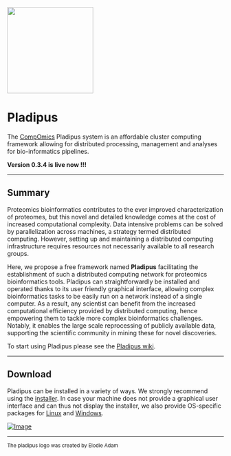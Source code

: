 <img src="https://raw.githubusercontent.com/wiki/compomics/pladipus/pladipus_logo.jpg" width="200">

# Pladipus

The [CompOmics](http://www.compomics.com) Pladipus system is an affordable cluster computing framework allowing for distributed processing, management and analyses for bio-informatics pipelines.

**Version 0.3.4 is live now !!!**

----

## Summary

Proteomics bioinformatics contributes to the ever improved characterization of proteomes, but this novel and detailed knowledge comes at the cost of increased computational complexity. Data intensive problems can be solved by parallelization across machines, a strategy termed distributed computing. However, setting up and maintaining a distributed computing infrastructure requires resources not necessarily available to all research groups.

Here, we propose a free framework named **Pladipus** facilitating the establishment of such a distributed computing network for proteomics bioinformatics tools. Pladipus can straightforwardly be installed and operated thanks to its user friendly graphical interface, allowing complex bioinformatics tasks to be easily run on a network instead of a single computer. As a result, any scientist can benefit from the increased computational efficiency provided by distributed computing, hence empowering them to tackle more complex bioinformatics challenges. Notably, it enables the large scale reprocessing of publicly available data, supporting the scientific community in mining these for novel discoveries.

To start using Pladipus please see the [Pladipus wiki](https://github.com/compomics/pladipus/wiki).

----


## Download

Pladipus can be installed in a variety of ways. We strongly recommend using the [installer](http://genesis.ugent.be/pladipus/download/Pladipus-installer-0.3.4.jar). 
In case your machine does not provide a graphical user interface and can thus not display the installer, we also provide OS-specific packages for [Linux](http://genesis.ugent.be/pladipus/download/pladipus-linux.zip) and [Windows](http://genesis.ugent.be/pladipus/download/pladipus-windows.zip). 

[ ![Image](https://raw.githubusercontent.com/wiki/compomics/pladipus/Download_Installer_Button.png)](http://genesis.ugent.be/pladipus/download/Pladipus-installer-0.3.4.jar)

----

<sub>The pladipus logo was created by Elodie Adam</sub>
